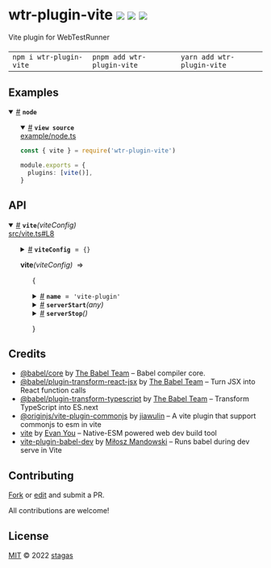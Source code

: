 <h1>
wtr-plugin-vite <a href="https://npmjs.org/package/wtr-plugin-vite"><img src="https://img.shields.io/badge/npm-v0.0.2-F00.svg?colorA=000"/></a> <a href="src"><img src="https://img.shields.io/badge/loc-67-FFF.svg?colorA=000"/></a> <a href="LICENSE"><img src="https://img.shields.io/badge/license-MIT-F0B.svg?colorA=000"/></a>
</h1>

<p></p>

Vite plugin for WebTestRunner

<h4>
<table><tr><td title="Triple click to select and copy paste">
<code>npm i wtr-plugin-vite </code>
</td><td title="Triple click to select and copy paste">
<code>pnpm add wtr-plugin-vite </code>
</td><td title="Triple click to select and copy paste">
<code>yarn add wtr-plugin-vite</code>
</td></tr></table>
</h4>

## Examples

<details id="example$node" title="node" open><summary><span><a href="#example$node">#</a></span>  <code><strong>node</strong></code></summary>  <ul>    <details id="source$node" title="node source code" open><summary><span><a href="#source$node">#</a></span>  <code><strong>view source</strong></code></summary>  <a href="example/node.ts">example/node.ts</a>  <p>

```ts
const { vite } = require('wtr-plugin-vite')

module.exports = {
  plugins: [vite()],
}
```

</p>
</details></ul></details>

## API

<p>  <details id="vite$1" title="Function" open><summary><span><a href="#vite$1">#</a></span>  <code><strong>vite</strong></code><em>(viteConfig)</em>    </summary>  <a href="src/vite.ts#L8">src/vite.ts#L8</a>  <ul>    <p>    <details id="viteConfig$3" title="Parameter" ><summary><span><a href="#viteConfig$3">#</a></span>  <code><strong>viteConfig</strong></code>  <span><span>&nbsp;=&nbsp;</span>  <code>{}</code></span>  </summary>    <ul><p><span>InlineConfig</span> &amp; {<p>  <details id="jsxImportSource$5" title="Property" ><summary><span><a href="#jsxImportSource$5">#</a></span>  <code><strong>jsxImportSource</strong></code>    </summary>  <a href="src/vite.ts#L8">src/vite.ts#L8</a>  <ul><p>string</p>        </ul></details></p>}</p>        </ul></details>  <p><strong>vite</strong><em>(viteConfig)</em>  &nbsp;=&gt;  <ul>{<p>  <details id="name$7" title="Property" ><summary><span><a href="#name$7">#</a></span>  <code><strong>name</strong></code>  <span><span>&nbsp;=&nbsp;</span>  <code>'vite-plugin'</code></span>  </summary>    <ul><p>string</p>        </ul></details><details id="serverStart$8" title="Method" ><summary><span><a href="#serverStart$8">#</a></span>  <code><strong>serverStart</strong></code><em>(any)</em>    </summary>  <a href="src/vite.ts#L14">src/vite.ts#L14</a>  <ul>    <p>    any  <p><strong>serverStart</strong><em>(any)</em>  &nbsp;=&gt;  <ul><span>Promise</span>&lt;void&gt;</ul></p></p>    </ul></details><details id="serverStop$11" title="Method" ><summary><span><a href="#serverStop$11">#</a></span>  <code><strong>serverStop</strong></code><em>()</em>    </summary>  <a href="src/vite.ts#L69">src/vite.ts#L69</a>  <ul>    <p>      <p><strong>serverStop</strong><em>()</em>  &nbsp;=&gt;  <ul><span>Promise</span>&lt;void&gt;</ul></p></p>    </ul></details></p>}</ul></p></p>    </ul></details></p>

## Credits

- [@babel/core](https://npmjs.org/package/@babel/core) by [The Babel Team](https://babel.dev/team) &ndash; Babel compiler core.
- [@babel/plugin-transform-react-jsx](https://npmjs.org/package/@babel/plugin-transform-react-jsx) by [The Babel Team](https://babel.dev/team) &ndash; Turn JSX into React function calls
- [@babel/plugin-transform-typescript](https://npmjs.org/package/@babel/plugin-transform-typescript) by [The Babel Team](https://babel.dev/team) &ndash; Transform TypeScript into ES.next
- [@originjs/vite-plugin-commonjs](https://npmjs.org/package/@originjs/vite-plugin-commonjs) by [jiawulin](https://github.com/originjs) &ndash; A vite plugin that support commonjs to esm in vite
- [vite](https://npmjs.org/package/vite) by [Evan You](https://github.com/vitejs) &ndash; Native-ESM powered web dev build tool
- [vite-plugin-babel-dev](https://npmjs.org/package/vite-plugin-babel-dev) by [Miłosz Mandowski](https://github.com/owlsdepartment) &ndash; Runs babel during dev serve in Vite

## Contributing

[Fork](https://github.com/stagas/wtr-plugin-vite/fork) or [edit](https://github.dev/stagas/wtr-plugin-vite) and submit a PR.

All contributions are welcome!

## License

<a href="LICENSE">MIT</a> &copy; 2022 [stagas](https://github.com/stagas)

